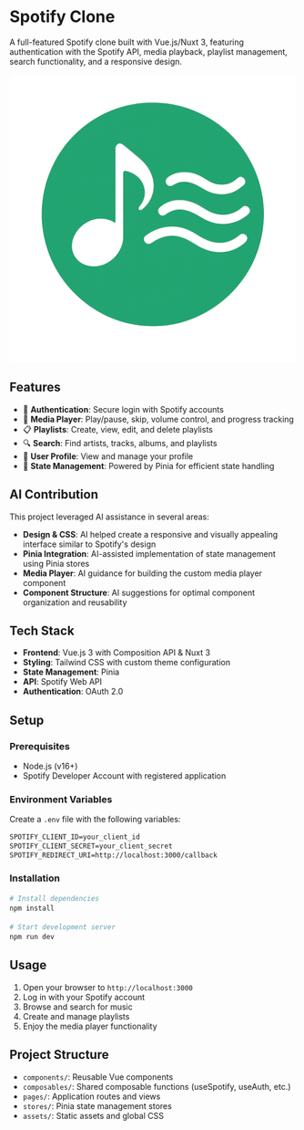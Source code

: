 # Spotify Clone

A full-featured Spotify clone built with Vue.js/Nuxt 3, featuring authentication with the Spotify API, media playback, playlist management, search functionality, and a responsive design.

![Spotify Clone](/assets/Spotify-clone.png)

## Features

- 🔐 **Authentication**: Secure login with Spotify accounts
- 🎵 **Media Player**: Play/pause, skip, volume control, and progress tracking
- 📋 **Playlists**: Create, view, edit, and delete playlists
- 🔍 **Search**: Find artists, tracks, albums, and playlists
- 👤 **User Profile**: View and manage your profile
- 💾 **State Management**: Powered by Pinia for efficient state handling

## AI Contribution

This project leveraged AI assistance in several areas:

- **Design & CSS**: AI helped create a responsive and visually appealing interface similar to Spotify's design
- **Pinia Integration**: AI-assisted implementation of state management using Pinia stores
- **Media Player**: AI guidance for building the custom media player component
- **Component Structure**: AI suggestions for optimal component organization and reusability

## Tech Stack

- **Frontend**: Vue.js 3 with Composition API & Nuxt 3
- **Styling**: Tailwind CSS with custom theme configuration
- **State Management**: Pinia
- **API**: Spotify Web API
- **Authentication**: OAuth 2.0

## Setup

### Prerequisites

- Node.js (v16+)
- Spotify Developer Account with registered application

### Environment Variables

Create a `.env` file with the following variables:

```
SPOTIFY_CLIENT_ID=your_client_id
SPOTIFY_CLIENT_SECRET=your_client_secret
SPOTIFY_REDIRECT_URI=http://localhost:3000/callback
```

### Installation

```bash
# Install dependencies
npm install

# Start development server
npm run dev
```

## Usage

1. Open your browser to `http://localhost:3000`
2. Log in with your Spotify account
3. Browse and search for music
4. Create and manage playlists
5. Enjoy the media player functionality

## Project Structure

- `components/`: Reusable Vue components
- `composables/`: Shared composable functions (useSpotify, useAuth, etc.)
- `pages/`: Application routes and views
- `stores/`: Pinia state management stores
- `assets/`: Static assets and global CSS
